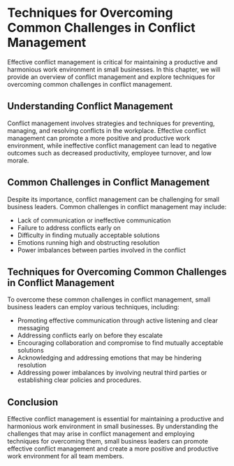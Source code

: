 Techniques for Overcoming Common Challenges in Conflict Management
==============================================================================================================

Effective conflict management is critical for maintaining a productive and harmonious work environment in small businesses. In this chapter, we will provide an overview of conflict management and explore techniques for overcoming common challenges in conflict management.

Understanding Conflict Management
---------------------------------

Conflict management involves strategies and techniques for preventing, managing, and resolving conflicts in the workplace. Effective conflict management can promote a more positive and productive work environment, while ineffective conflict management can lead to negative outcomes such as decreased productivity, employee turnover, and low morale.

Common Challenges in Conflict Management
----------------------------------------

Despite its importance, conflict management can be challenging for small business leaders. Common challenges in conflict management may include:

* Lack of communication or ineffective communication
* Failure to address conflicts early on
* Difficulty in finding mutually acceptable solutions
* Emotions running high and obstructing resolution
* Power imbalances between parties involved in the conflict

Techniques for Overcoming Common Challenges in Conflict Management
------------------------------------------------------------------

To overcome these common challenges in conflict management, small business leaders can employ various techniques, including:

* Promoting effective communication through active listening and clear messaging
* Addressing conflicts early on before they escalate
* Encouraging collaboration and compromise to find mutually acceptable solutions
* Acknowledging and addressing emotions that may be hindering resolution
* Addressing power imbalances by involving neutral third parties or establishing clear policies and procedures.

Conclusion
----------

Effective conflict management is essential for maintaining a productive and harmonious work environment in small businesses. By understanding the challenges that may arise in conflict management and employing techniques for overcoming them, small business leaders can promote effective conflict management and create a more positive and productive work environment for all team members.
